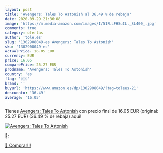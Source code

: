 ```yaml
---
layout: post
title: 'Avengers: Tales To Astonish al 36.49 % de rebaja'
date: 2020-09-29 21:36:08
image: 'https://m.media-amazon.com/images/I/51FLLFHSuIL._SL400_.jpg'
comments: true
category: ofertas
author: 'tole.es'
slug: '1302908049-es Avengers: Tales To Astonish'
sku: '1302908049-es'
actualPrice: 16.05 EUR
currency: EUR
price: 16.05
comparePrice: 25.27 EUR
prodname: 'Avengers: Tales To Astonish'
country: 'es'
flag: '🇪🇸'
brand: ''
buyurl: 'https://www.amazon.es/dp/1302908049/?tag=tolees-21'
descuento: '36.49'
average: '16.05'
---
```


Tienes [Avengers: Tales To Astonish](https://www.amazon.es/dp/1302908049/?tag=tolees-21) con precio final de  16.05 EUR (original: 25.27 EUR) (36.49 %  de rebaja) aqui!

[![Avengers: Tales To Astonish](https://m.media-amazon.com/images/I/51FLLFHSuIL._SL400_.jpg)](https://www.amazon.es/dp/1302908049/?tag=tolees-21)

🔎:


[🛒 Comprar!!!](https://www.amazon.es/dp/1302908049/?tag=tolees-21)
